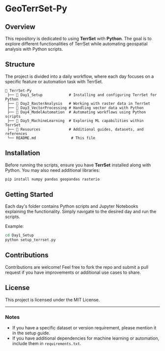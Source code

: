 # GeoTerrSet-Py

## Overview
This repository is dedicated to using **TerrSet** with **Python**. The goal is to explore different functionalities of TerrSet while automating geospatial analysis with Python scripts.

## Structure
The project is divided into a daily workflow, where each day focuses on a specific feature or automation task with TerrSet.

```
📂 TerrSet-Py
 ├── 📂 Day1_Setup            # Installing and configuring TerrSet for Python
 ├── 📂 Day2_RasterAnalysis   # Working with raster data in TerrSet
 ├── 📂 Day3_VectorProcessing # Handling vector data with Python
 ├── 📂 Day4_ModelAutomation  # Automating workflows using Python scripts
 ├── 📂 Day5_MachineLearning  # Exploring ML capabilities within TerrSet
 ├── 📂 Resources             # Additional guides, datasets, and references
 └── README.md                # This file
```

## Installation
Before running the scripts, ensure you have **TerrSet** installed along with Python. You may also need additional libraries:

```bash
pip install numpy pandas geopandas rasterio
```

## Getting Started
Each day's folder contains Python scripts and Jupyter Notebooks explaining the functionality. Simply navigate to the desired day and run the scripts.

Example:
```bash
cd Day1_Setup
python setup_terrset.py
```

## Contributions
Contributions are welcome! Feel free to fork the repo and submit a pull request if you have improvements or additional use cases to share.

## License
This project is licensed under the MIT License.

---
### Notes
- If you have a specific dataset or version requirement, please mention it in the setup guide.
- If you have additional dependencies for machine learning or automation, include them in `requirements.txt`.
